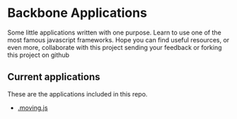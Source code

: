 Backbone Applications
=====================

Some little applications written with one purpose. 
Learn to use one of the most famous javascript frameworks. 
Hope you can find useful resources, or even more, collaborate with this project sending your feedback or forking this project on github

Current applications
--------------------

These are the applications included in this repo.

* [.moving.js](http://static.davidsilveira.me/examples/backbone-apps/moving.html)
